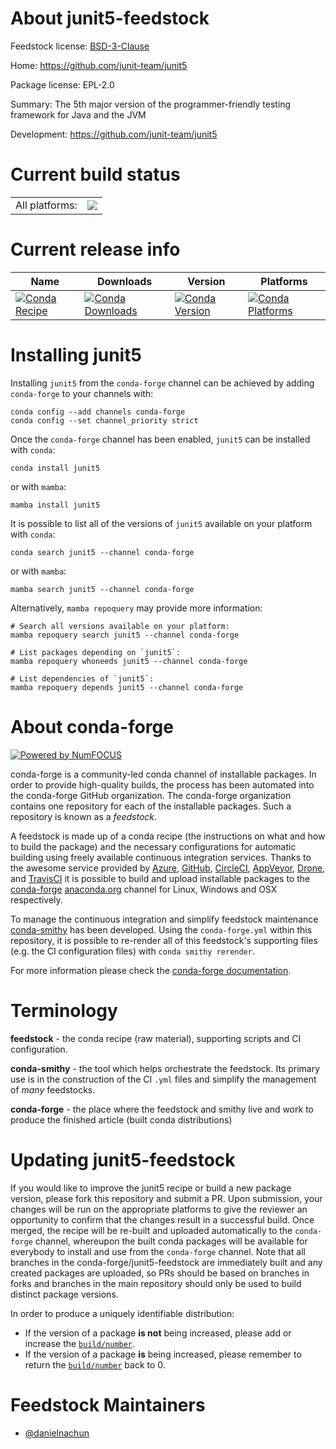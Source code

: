 About junit5-feedstock
======================

Feedstock license: [BSD-3-Clause](https://github.com/conda-forge/junit5-feedstock/blob/main/LICENSE.txt)

Home: https://github.com/junit-team/junit5

Package license: EPL-2.0

Summary: The 5th major version of the programmer-friendly testing framework for Java and the JVM

Development: https://github.com/junit-team/junit5

Current build status
====================


<table><tr><td>All platforms:</td>
    <td>
      <a href="https://dev.azure.com/conda-forge/feedstock-builds/_build/latest?definitionId=23236&branchName=main">
        <img src="https://dev.azure.com/conda-forge/feedstock-builds/_apis/build/status/junit5-feedstock?branchName=main">
      </a>
    </td>
  </tr>
</table>

Current release info
====================

| Name | Downloads | Version | Platforms |
| --- | --- | --- | --- |
| [![Conda Recipe](https://img.shields.io/badge/recipe-junit5-green.svg)](https://anaconda.org/conda-forge/junit5) | [![Conda Downloads](https://img.shields.io/conda/dn/conda-forge/junit5.svg)](https://anaconda.org/conda-forge/junit5) | [![Conda Version](https://img.shields.io/conda/vn/conda-forge/junit5.svg)](https://anaconda.org/conda-forge/junit5) | [![Conda Platforms](https://img.shields.io/conda/pn/conda-forge/junit5.svg)](https://anaconda.org/conda-forge/junit5) |

Installing junit5
=================

Installing `junit5` from the `conda-forge` channel can be achieved by adding `conda-forge` to your channels with:

```
conda config --add channels conda-forge
conda config --set channel_priority strict
```

Once the `conda-forge` channel has been enabled, `junit5` can be installed with `conda`:

```
conda install junit5
```

or with `mamba`:

```
mamba install junit5
```

It is possible to list all of the versions of `junit5` available on your platform with `conda`:

```
conda search junit5 --channel conda-forge
```

or with `mamba`:

```
mamba search junit5 --channel conda-forge
```

Alternatively, `mamba repoquery` may provide more information:

```
# Search all versions available on your platform:
mamba repoquery search junit5 --channel conda-forge

# List packages depending on `junit5`:
mamba repoquery whoneeds junit5 --channel conda-forge

# List dependencies of `junit5`:
mamba repoquery depends junit5 --channel conda-forge
```


About conda-forge
=================

[![Powered by
NumFOCUS](https://img.shields.io/badge/powered%20by-NumFOCUS-orange.svg?style=flat&colorA=E1523D&colorB=007D8A)](https://numfocus.org)

conda-forge is a community-led conda channel of installable packages.
In order to provide high-quality builds, the process has been automated into the
conda-forge GitHub organization. The conda-forge organization contains one repository
for each of the installable packages. Such a repository is known as a *feedstock*.

A feedstock is made up of a conda recipe (the instructions on what and how to build
the package) and the necessary configurations for automatic building using freely
available continuous integration services. Thanks to the awesome service provided by
[Azure](https://azure.microsoft.com/en-us/services/devops/), [GitHub](https://github.com/),
[CircleCI](https://circleci.com/), [AppVeyor](https://www.appveyor.com/),
[Drone](https://cloud.drone.io/welcome), and [TravisCI](https://travis-ci.com/)
it is possible to build and upload installable packages to the
[conda-forge](https://anaconda.org/conda-forge) [anaconda.org](https://anaconda.org/)
channel for Linux, Windows and OSX respectively.

To manage the continuous integration and simplify feedstock maintenance
[conda-smithy](https://github.com/conda-forge/conda-smithy) has been developed.
Using the ``conda-forge.yml`` within this repository, it is possible to re-render all of
this feedstock's supporting files (e.g. the CI configuration files) with ``conda smithy rerender``.

For more information please check the [conda-forge documentation](https://conda-forge.org/docs/).

Terminology
===========

**feedstock** - the conda recipe (raw material), supporting scripts and CI configuration.

**conda-smithy** - the tool which helps orchestrate the feedstock.
                   Its primary use is in the construction of the CI ``.yml`` files
                   and simplify the management of *many* feedstocks.

**conda-forge** - the place where the feedstock and smithy live and work to
                  produce the finished article (built conda distributions)


Updating junit5-feedstock
=========================

If you would like to improve the junit5 recipe or build a new
package version, please fork this repository and submit a PR. Upon submission,
your changes will be run on the appropriate platforms to give the reviewer an
opportunity to confirm that the changes result in a successful build. Once
merged, the recipe will be re-built and uploaded automatically to the
`conda-forge` channel, whereupon the built conda packages will be available for
everybody to install and use from the `conda-forge` channel.
Note that all branches in the conda-forge/junit5-feedstock are
immediately built and any created packages are uploaded, so PRs should be based
on branches in forks and branches in the main repository should only be used to
build distinct package versions.

In order to produce a uniquely identifiable distribution:
 * If the version of a package **is not** being increased, please add or increase
   the [``build/number``](https://docs.conda.io/projects/conda-build/en/latest/resources/define-metadata.html#build-number-and-string).
 * If the version of a package **is** being increased, please remember to return
   the [``build/number``](https://docs.conda.io/projects/conda-build/en/latest/resources/define-metadata.html#build-number-and-string)
   back to 0.

Feedstock Maintainers
=====================

* [@danielnachun](https://github.com/danielnachun/)

